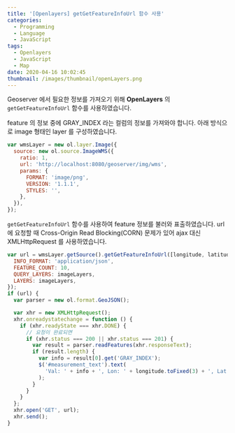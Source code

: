 ```yaml
---
title: '[Openlayers] getGetFeatureInfoUrl 함수 사용'
categories:
  - Programming
  - Language
  - JavaScript
tags:
  - Openlayers
  - JavaScript
  - Map
date: 2020-04-16 10:02:45
thumbnail: /images/thumbnail/openLayers.png
---
```


Geoserver 에서 필요한 정보를 가져오기 위해 **OpenLayers** 의 `getGetFeatureInfoUrl` 함수를 사용하였습니다.

feature 의 정보 중에 GRAY_INDEX 라는 컬럼의 정보를 가져와야 합니다.
아래 방식으로 image 형태인 layer 를 구성하였습니다.

```js
var wmsLayer = new ol.layer.Image({
  source: new ol.source.ImageWMS({
    ratio: 1,
    url: 'http://localhost:8080/geoserver/img/wms',
    params: {
      FORMAT: 'image/png',
      VERSION: '1.1.1',
      STYLES: '',
    },
  }),
});
```

`getGetFeatureInfoUrl` 함수를 사용하여 feature 정보를 불러와 표출하였습니다.
url 에 요청할 때 Cross-Origin Read Blocking(CORN) 문제가 있어 ajax 대신 XMLHttpRequest 를 사용하였습니다.

```js
var url = wmsLayer.getSource().getGetFeatureInfoUrl([longitude, latitude], view.getResolution(), view.getProjection(), {
  INFO_FORMAT: 'application/json',
  FEATURE_COUNT: 10,
  QUERY_LAYERS: imageLayers,
  LAYERS: imageLayers,
});
if (url) {
  var parser = new ol.format.GeoJSON();

  var xhr = new XMLHttpRequest();
  xhr.onreadystatechange = function () {
    if (xhr.readyState === xhr.DONE) {
      // 요청이 완료되면
      if (xhr.status === 200 || xhr.status === 201) {
        var result = parser.readFeatures(xhr.responseText);
        if (result.length) {
          var info = result[0].get('GRAY_INDEX');
          $('#measurement_text').text(
            'Val: ' + info + ', Lon: ' + longitude.toFixed(3) + ', Lat: ' + latitude.toFixed(3)
          );
        }
      }
    }
  };
  xhr.open('GET', url);
  xhr.send();
}
```
